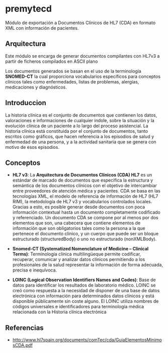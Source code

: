 # premytecd

Módulo de exportación a Documentos Clínicos de HL7 (CDA) en formato XML con información de pacientes. 

## Arquitectura
Este módulo se encarga de generar documentos compilantes con HL7v3 a partir de ficheros compilados en ASCII plano

Los documentos generados se basan en el uso de la terminología **SNOMED-CT** la cual proporciona vocabularios específicos para conceptos clínicos tales como enfermedades, listas de problemas, alergias, medicaciones y diagnósticos. 


## Introduccion
La historia clínica es el conjunto de documentos que contienen los datos, valoraciones e informaciones de cualquier índole, sobre la situación y la evolución clínica de un paciente a lo largo del proceso asistencial. La historia clínica está constituida por el conjunto de documentos, tanto escritos como gráficos, que hacen referencia a los episodios de salud y enfermedad de una persona, y a la actividad sanitaria que se genera con motivo de esos episodios.


## Conceptos
- **HL7 v3**: La **Arquitectura de Documentos Clínicos (CDA) HL7** es un estándar de marcado de documentos que especifica la estructura y semántica de los documentos clínicos con el objetivo de intercambiar entre proveedores de atención médica y pacientes. CDA se basa en las tecnologías XML, el modelo de referencia de información de HL7 (HL7 RIM), la metodología de HL7 v3 y vocabularios controlados locales. Gracias a esto, es posible generar desde documentos con poca información contextual hasta un documento completamente codificado y referenciado. Un documento CDA se compone por al menos por dos elementos que son, una cabecera que contiene elementos de información que son obligatorios tales como la persona a la que pertenece el documento clínico, y un cuerpo que puede ser un bloque estructurado (structuredBody) o uno no estructurado (nonXMLBody). 

- **Snomed-CT (Systematized Nomenclature of Medicine – Clinical Terms)**: Terminología clínica multilingüeque permite codificar, recuperar, comunicar y analizar datos clínicos permitiendo a los profesionales de la salud representar la información de forma adecuada, precisa e inequívoca.

- **LOINC (Logical Observation Identifiers Names and Codes)**: Base de datos para identificar los resultados de laboratorio médico. LOINC se creó como respuesta a la necesidad de disponer de una base de datos electrónica con información para determinados datos clínicos y está disponible públicamente sin coste alguno. El LOINC utiliza nombres de códigos universales e identificadores para terminología médica relacionada con la Historia clínica electrónica


## Referencias
- http://www.hl7spain.org/documents/comTec/cda/GuiaElementosMinimosCDA.pdf